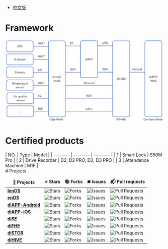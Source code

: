 * [中文版](./README_CN.md)

# Framework
<div align=center><img src="https://github.com/OpenDPC/OpenDPC/blob/main/Framework.png"></div>

# Certified products
<style>
.center 
{
  width: auto;
  display: table;
  margin-left: auto;
  margin-right: auto;
}
</style>
<div class="center">
| NO.     | Type     | Model     |
| -------- | -------- | -------- |
| 1 | Smart Lock | S50M Pro |
| 2 | Drive Recorder | D2, D2 PRO, D3, D3 PRO |
| 3 | Attendance Machine | M1F |
</div>
# Projects
<table>
  <thead align="center">
    <tr border: none;>
      <td><b>🎁 Projects</b></td>
      <td><b>⭐ Stars</b></td>
      <td><b>📚 Forks</b></td>
      <td><b>🛎 Issues</b></td>
      <td><b>📬 Pull requests</b></td>
    </tr>
  </thead>
  <tbody>
  	  <tr>
      <td><a href="https://github.com/OpenDPC/lenOS"><b>lenOS</b></a></td>
      <td><img alt="Stars" src="https://img.shields.io/github/stars/OpenDPC/lenOS?style=flat-square&labelColor=343b41"/></td>
      <td><img alt="Forks" src="https://img.shields.io/github/forks/OpenDPC/lenOS?style=flat-square&labelColor=343b41"/></td>
      <td><img alt="Issues" src="https://img.shields.io/github/issues/OpenDPC/lenOS?style=flat-square&labelColor=343b41"/></td>
      <td><img alt="Pull Requests" src="https://img.shields.io/github/issues-pr/OpenDPC/lenOS?style=flat-square&labelColor=343b41"/></td>
    </tr>
    <tr>
      <td><a href="https://github.com/OpenDPC/enOS"><b>enOS</b></a></td>
      <td><img alt="Stars" src="https://img.shields.io/github/stars/OpenDPC/enOS?style=flat-square&labelColor=343b41"/></td>
      <td><img alt="Forks" src="https://img.shields.io/github/forks/OpenDPC/enOS?style=flat-square&labelColor=343b41"/></td>
      <td><img alt="Issues" src="https://img.shields.io/github/issues/OpenDPC/enOS?style=flat-square&labelColor=343b41"/></td>
      <td><img alt="Pull Requests" src="https://img.shields.io/github/issues-pr/OpenDPC/enOS?style=flat-square&labelColor=343b41"/></td>
    </tr>
    <tr>
      <td><a href="https://github.com/OpenDPC/diAPP-Android"><b>diAPP-Android</b></a></td>
      <td><img alt="Stars" src="https://img.shields.io/github/stars/OpenDPC/diAPP-Android?style=flat-square&labelColor=343b41"/></td>
      <td><img alt="Forks" src="https://img.shields.io/github/forks/OpenDPC/diAPP-Android?style=flat-square&labelColor=343b41"/></td>
      <td><img alt="Issues" src="https://img.shields.io/github/issues/OpenDPC/diAPP-Android?style=flat-square&labelColor=343b41"/></td>
      <td><img alt="Pull Requests" src="https://img.shields.io/github/issues-pr/OpenDPC/diAPP-Android?style=flat-square&labelColor=343b41"/></td>
    </tr>
    <tr>
      <td><a href="https://github.com/OpenDPC/diAPP-iOS"><b>diAPP-iOS</b></a></td>
      <td><img alt="Stars" src="https://img.shields.io/github/stars/OpenDPC/diAPP-iOS?style=flat-square&labelColor=343b41"/></td>
      <td><img alt="Forks" src="https://img.shields.io/github/forks/OpenDPC/diAPP-iOS?style=flat-square&labelColor=343b41"/></td>
      <td><img alt="Issues" src="https://img.shields.io/github/issues/OpenDPC/diAPP-iOS?style=flat-square&labelColor=343b41"/></td>
      <td><img alt="Pull Requests" src="https://img.shields.io/github/issues-pr/OpenDPC/diAPP-iOS?style=flat-square&labelColor=343b41"/></td>
    </tr>
    <tr>
      <td><a href="https://github.com/OpenDPC/diSE"><b>diSE</b></a></td>
      <td><img alt="Stars" src="https://img.shields.io/github/stars/OpenDPC/diSE?style=flat-square&labelColor=343b41"/></td>
      <td><img alt="Forks" src="https://img.shields.io/github/forks/OpenDPC/diSE?style=flat-square&labelColor=343b41"/></td>
      <td><img alt="Issues" src="https://img.shields.io/github/issues/OpenDPC/diSE?style=flat-square&labelColor=343b41"/></td>
      <td><img alt="Pull Requests" src="https://img.shields.io/github/issues-pr/OpenDPC/diSE?style=flat-square&labelColor=343b41"/></td>
    </tr>
    <tr>
      <td><a href="https://github.com/OpenDPC/diFHE"><b>diFHE</b></a></td>
      <td><img alt="Stars" src="https://img.shields.io/github/stars/OpenDPC/diFHE?style=flat-square&labelColor=343b41"/></td>
      <td><img alt="Forks" src="https://img.shields.io/github/forks/OpenDPC/diFHE?style=flat-square&labelColor=343b41"/></td>
      <td><img alt="Issues" src="https://img.shields.io/github/issues/OpenDPC/diFHE?style=flat-square&labelColor=343b41"/></td>
      <td><img alt="Pull Requests" src="https://img.shields.io/github/issues-pr/OpenDPC/diFHE?style=flat-square&labelColor=343b41"/></td>
    </tr>
    </tr>
       <tr>
      <td><a href="https://github.com/OpenDPC/diSTOR"><b>diSTOR</b></a></td>
      <td><img alt="Stars" src="https://img.shields.io/github/stars/OpenDPC/diSTOR?style=flat-square&labelColor=343b41"/></td>
      <td><img alt="Forks" src="https://img.shields.io/github/forks/OpenDPC/diSTOR?style=flat-square&labelColor=343b41"/></td>
      <td><img alt="Issues" src="https://img.shields.io/github/issues/OpenDPC/diSTOR?style=flat-square&labelColor=343b41"/></td>
      <td><img alt="Pull Requests" src="https://img.shields.io/github/issues-pr/OpenDPC/diSTOR?style=flat-square&labelColor=343b41"/></td>
    </tr>
    <tr>
      <td><a href="https://github.com/OpenDPC/diHIVE"><b>diHIVE</b></a></td>
      <td><img alt="Stars" src="https://img.shields.io/github/stars/OpenDPC/diHIVE?style=flat-square&labelColor=343b41"/></td>
      <td><img alt="Forks" src="https://img.shields.io/github/forks/OpenDPC/diHIVE?style=flat-square&labelColor=343b41"/></td>
      <td><img alt="Issues" src="https://img.shields.io/github/issues/OpenDPC/diHIVE?style=flat-square&labelColor=343b41"/></td>
      <td><img alt="Pull Requests" src="https://img.shields.io/github/issues-pr/OpenDPC/diHIVE?style=flat-square&labelColor=343b41"/></td>
    </tr>
  </tbody>
</table>
